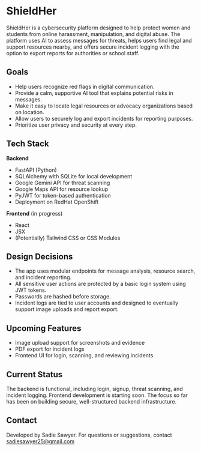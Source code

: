 # ShieldHer

ShieldHer is a cybersecurity platform designed to help protect women and students from online harassment, manipulation, and digital abuse. The platform uses AI to assess messages for threats, helps users find legal and support resources nearby, and offers secure incident logging with the option to export reports for authorities or school staff.

## Goals

- Help users recognize red flags in digital communication.
- Provide a calm, supportive AI tool that explains potential risks in messages.
- Make it easy to locate legal resources or advocacy organizations based on location.
- Allow users to securely log and export incidents for reporting purposes.
- Prioritize user privacy and security at every step.

## Tech Stack

**Backend**
- FastAPI (Python)
- SQLAlchemy with SQLite for local development
- Google Gemini API for threat scanning
- Google Maps API for resource lookup
- PyJWT for token-based authentication
- Deployment on RedHat OpenShift

**Frontend** (in progress)
- React
- JSX
- (Potentially) Tailwind CSS or CSS Modules

## Design Decisions

- The app uses modular endpoints for message analysis, resource search, and incident reporting.
- All sensitive user actions are protected by a basic login system using JWT tokens.
- Passwords are hashed before storage.
- Incident logs are tied to user accounts and designed to eventually support image uploads and report export.

## Upcoming Features

- Image upload support for screenshots and evidence
- PDF export for incident logs
- Frontend UI for login, scanning, and reviewing incidents

## Current Status

The backend is functional, including login, signup, threat scanning, and incident logging. Frontend development is starting soon. The focus so far has been on building secure, well-structured backend infrastructure.

## Contact

Developed by Sadie Sawyer. For questions or suggestions, contact sadiesawyer25@gmail.com
